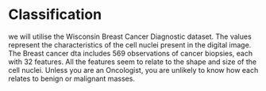 # Classification
we will utilise the Wisconsin Breast Cancer Diagnostic dataset. The values represent the characteristics of the cell nuclei present in the digital image.
The Breast cancer dta includes 569 observations of cancer biopsies, each with 32 features.
All the features seem to relate to the shape and size of the cell nuclei. Unless you are an Oncologist, you are unlikely to know how each relates to benign or malignant masses.
